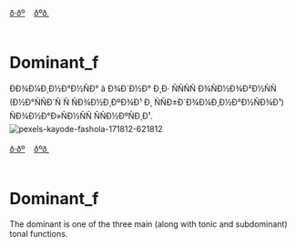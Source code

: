 <span id="ru"><a href='#ru'>ð·ðº</a> &nbsp;&nbsp;&nbsp;<a href='#en'>ðºð¸</a> &nbsp;&nbsp;&nbsp;</span><br><br>
# Dominant_f
ÐÐ¾Ð¼Ð¸Ð½Ð°Ð½ÑÐ° â Ð¾Ð´Ð½Ð° Ð¸Ð· ÑÑÑÑ Ð¾ÑÐ½Ð¾Ð²Ð½ÑÑ (Ð½Ð°ÑÑÐ´Ñ Ñ ÑÐ¾Ð½Ð¸ÐºÐ¾Ð¹ Ð¸ ÑÑÐ±Ð´Ð¾Ð¼Ð¸Ð½Ð°Ð½ÑÐ¾Ð¹) ÑÐ¾Ð½Ð°Ð»ÑÐ½ÑÑ ÑÑÐ½ÐºÑÐ¸Ð¹. 
![pexels-kayode-fashola-171812-621812](https://github.com/user-attachments/assets/480b5e96-6e40-4b55-9e04-3ed4c6ce8ba0)
<br><br>
<span id="en"><a href='#ru'>ð·ðº</a> &nbsp;&nbsp;&nbsp;<a href='#en'>ðºð¸</a> &nbsp;&nbsp;&nbsp;</span><br><br>
# Dominant_f
The dominant is one of the three main (along with tonic and subdominant) tonal functions.<br><br>
